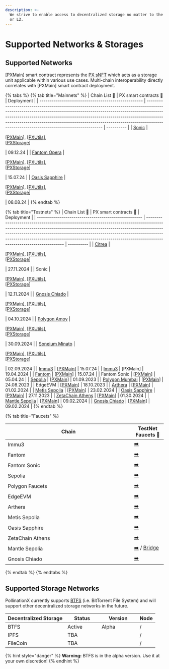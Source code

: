 ```yaml
---
description: >-
  We strive to enable access to decentralized storage no matter to the native L1
  or L2.
---
```


# Supported Networks & Storages

## Supported Networks

\[PXMain] smart contract represents the [PX sNFT](px-storage-nft.md) which acts as a storage unit applicable within various use cases. Multi-chain interoperability directly correlates with \[PXMain] smart contract deployment.&#x20;

{% tabs %}
{% tab title="Mainnets" %}
| Chain List 🔗                                       | PX smart contracts 🔗                                                                                                                                                                                                                                                                                                                                                            | Deployment |
| --------------------------------------------------- | -------------------------------------------------------------------------------------------------------------------------------------------------------------------------------------------------------------------------------------------------------------------------------------------------------------------------------------------------------------------------------- | ---------- |
| [Sonic](https://chainlist.org/chain/146)            | <p>[<a href="https://explorer.soniclabs.com/address/0x1142b080a5493695e3E35c9C4269f6C06B5CE0F4">PXMain</a>], [<a href="https://explorer.soniclabs.com/address/0xd0466eB975dE9CDfd790Db14f143f4aAAFd67cF2">PXUtils</a>], <br>[<a href="https://explorer.soniclabs.com/address/0xe6CD5C37F5687ba0fd44B429E14be2689A2592eA">PXStorage</a>]</p>                                      | 09.12.24   |
| [Fantom Opera](https://chainlist.org/chain/250)     | <p>[<a href="https://ftmscan.com/address/0x1142b080a5493695e3E35c9C4269f6C06B5CE0F4">PXMain</a>], [<a href="https://ftmscan.com/address/0xd0466eb975de9cdfd790db14f143f4aaafd67cf2">PXUtils</a>], <br>[<a href="https://ftmscan.com/address/0xe6cd5c37f5687ba0fd44b429e14be2689a2592ea">PXStorage</a>]</p>                                                                       | 15.07.24   |
| [Oasis Sapphire](https://chainlist.org/chain/23294) | <p>[<a href="https://explorer.oasis.io/mainnet/sapphire/address/0x1142b080a5493695e3E35c9C4269f6C06B5CE0F4">PXMain</a>],  [<a href="https://explorer.oasis.io/mainnet/sapphire/address/0xd0466eB975dE9CDfd790Db14f143f4aAAFd67cF2">PXUtils</a>], <br>[<a href="https://explorer.oasis.io/mainnet/sapphire/address/0xe6CD5C37F5687ba0fd44B429E14be2689A2592eA">PXStorage</a>]</p> | 08.08.24   |
{% endtab %}

{% tab title="Testnets" %}
| Chain List 🔗                                        | PX smart contracts 🔗                                                                                                                                                                                                                                                                                                                                         | Deployment |
| ---------------------------------------------------- | ------------------------------------------------------------------------------------------------------------------------------------------------------------------------------------------------------------------------------------------------------------------------------------------------------------------------------------------------------------- | ---------- |
| [Citrea](https://chainlist.org/chain/5115)           | <p>[<a href="https://explorer.testnet.citrea.xyz/address/0x062a44f6aa66fDa906379cD2baF7f84E847e35A5">PXMain</a>], [<a href="https://explorer.testnet.citrea.xyz/address/0x0ce9ec7aA5Ac741f65012bB0561Fb251C09343B3">PXUtils</a>], <br>[<a href="https://explorer.testnet.citrea.xyz/address/0x787478308f7f5bCd3980391430b45c54e60223c5">PXStorage</a>]</p>    | 27.11.2024 |
| Sonic                                                | <p>[<a href="https://testnet.soniclabs.com/address/0x2901156559b86eb85be6cea64420e629ccfc9f7b">PXMain</a>], [<a href="https://testnet.soniclabs.com/address/0x6de689b4a0863a2748a5fc1285b2ceace907437e">PXUtils</a>], <br>[<a href="https://testnet.soniclabs.com/address/0x1a827cfc59c935bbef393af0b680fecb2b6fa18c">PXStorage</a>]</p>                      | 12.11.2024 |
| [Gnosis Chiado](https://chainlist.org/chain/10200)   | <p>[<a href="https://gnosis-chiado.blockscout.com/address/0x59827DCC32a45DC25F99008e4EE8b46908915BCC">PXMain</a>], [<a href="https://gnosis-chiado.blockscout.com/address/0xf584C0E3980265C967cEbFF7422543ae05810fb8">PXUtils</a>], <br>[<a href="https://gnosis-chiado.blockscout.com/address/0x487d911818DEAc27ceF25091084638A5c404A50f">PXStorage</a>]</p> | 04.10.2024 |
| [Polygon Amoy](https://chainlist.org/chain/80002)    | <p>[<a href="https://amoy.polygonscan.com/address/0x1142b080a5493695e3E35c9C4269f6C06B5CE0F4">PXMain</a>], [<a href="https://amoy.polygonscan.com/address/0xd0466eB975dE9CDfd790Db14f143f4aAAFd67cF2">PXUtils</a>], <br>[<a href="https://amoy.polygonscan.com/address/0xe6cd5c37f5687ba0fd44b429e14be2689a2592ea">PXStorage</a>]</p>                         | 30.09.2024 |
| [Soneium Minato](https://chainlist.org/chain/1946)   | <p>[<a href="https://explorer-testnet.soneium.org/address/0x1142b080a5493695e3E35c9C4269f6C06B5CE0F4">PXMain</a>], [<a href="https://explorer-testnet.soneium.org/address/0xd0466eB975dE9CDfd790Db14f143f4aAAFd67cF2">PXUtils</a>], <br>[<a href="https://explorer-testnet.soneium.org/address/0xe6CD5C37F5687ba0fd44B429E14be2689A2592eA">PXStorage</a>]</p> | 02.09.2024 |
| [Immu3](https://chainlist.org/chain/3100)            | \[[PXMain](https://evmexplorer.tanssi-chains.network/address/0x3e4760aC84f99ED1CB505fe0973b54d6E77B3C99?rpcUrl=https%3A%2F%2Ffraa-flashbox-2800-rpc.a.stagenet.tanssi.network)]                                                                                                                                                                               | 15.07.24   |
| [Immu3](https://chainlist.org/chain/3100)            | \[PXMain]                                                                                                                                                                                                                                                                                                                                                     | 19.04.2024 |
| [Fantom](https://chainlist.org/chain/4002)           | \[[PXMain](https://testnet.ftmscan.com/address/0xCFa778071BAd55BA6c893B3Fa5683F2231d3464F)]                                                                                                                                                                                                                                                                   | 15.07.24   |
| Fantom Sonic                                         | \[[PXMain](https://public-sonic.fantom.network/address/0xF416eC122f61B933207915946B00364674eB3134)]                                                                                                                                                                                                                                                           | 05.04.24   |
| [Sepolia](https://chainlist.org/chain/11155111)      | \[[PXMain](https://sepolia.etherscan.io/address/0xd0466eb975de9cdfd790db14f143f4aaafd67cf2)]                                                                                                                                                                                                                                                                  | 01.09.2023 |
| [Polygon Mumbai](https://chainlist.org/chain/80001)  | \[[PXMain](https://mumbai.polygonscan.com/address/0x327d9765b9979a5bdae587971ff9c5d94596385b)]                                                                                                                                                                                                                                                                | 24.08.2023 |
| EdgeEVM                                              | \[[PXMain](https://testnet.edgscan.live/address/0xd0466eB975dE9CDfd790Db14f143f4aAAFd67cF2)]                                                                                                                                                                                                                                                                  | 18.10.2023 |
| [Arthera](https://chainlist.org/chain/10243)         | \[[PXMain](https://explorer-test.arthera.net/address/0x3F399f029BDCc695CfC8bab174938EdEaB84E546)]                                                                                                                                                                                                                                                             | 01.02.2024 |
| [Metis Sepolia](https://chainlist.org/chain/59902)   | \[[PXMain](https://sepolia.explorer.metisdevops.link/address/0xd0466eB975dE9CDfd790Db14f143f4aAAFd67cF2)]                                                                                                                                                                                                                                                     | 23.02.2024 |
| [Oasis Sapphire](https://chainlist.org/chain/23295)  | \[[PXMain](https://testnet.explorer.sapphire.oasis.dev/address/0xd0466eB975dE9CDfd790Db14f143f4aAAFd67cF2)]                                                                                                                                                                                                                                                   | 27.11.2023 |
| [ZetaChain Athens](https://chainlist.org/chain/7001) | \[[PXMain](https://explorer.zetachain.com/address/0xd0466eB975dE9CDfd790Db14f143f4aAAFd67cF2)]                                                                                                                                                                                                                                                                | 01.30.2024 |
| [Mantle Sepolia](https://chainlist.org/chain/5003)   | \[[PXMain](https://explorer.sepolia.mantle.xyz/address/0xd0466eB975dE9CDfd790Db14f143f4aAAFd67cF2)]                                                                                                                                                                                                                                                           | 09.02.2024 |
| [Gnosis Chiado](https://chainlist.org/chain/10200)   | \[[PXMain](https://gnosis-chiado.blockscout.com/address/0xd0466eB975dE9CDfd790Db14f143f4aAAFd67cF2)]                                                                                                                                                                                                                                                          | 09.02.2024 |
{% endtab %}

{% tab title="Faucets" %}
<table><thead><tr><th width="386">Chain</th><th>TestNet Faucets 🔗</th></tr></thead><tbody><tr><td>Immu3</td><td><a href="https://immu3-faucet.vercel.app/">➡️</a></td></tr><tr><td>Fantom</td><td><a href="https://faucet.fantom.network/">➡️</a></td></tr><tr><td>Fantom Sonic</td><td><a href="https://public-sonic.fantom.network/account">➡️</a></td></tr><tr><td>Sepolia</td><td><a href="https://sepolia-faucet.pk910.de/">➡️</a></td></tr><tr><td>Polygon Faucets</td><td><a href="https://faucet.polygon.technology/">➡️</a></td></tr><tr><td>EdgeEVM</td><td><a href="https://beresheet-evm-faucet.vercel.app/">➡️</a></td></tr><tr><td>Arthera</td><td><a href="https://faucet2.arthera.net/">➡️</a></td></tr><tr><td>Metis Sepolia</td><td><a href="https://sepolia.faucet.metisdevops.link/">➡️</a></td></tr><tr><td>Oasis Sapphire</td><td><a href="https://faucet.testnet.oasis.dev/">➡️</a></td></tr><tr><td>ZetaChain Athens</td><td><a href="https://www.covalenthq.com/faucet/#form">➡️</a></td></tr><tr><td>Mantle Sepolia</td><td><a href="https://faucet.sepolia.mantle.xyz/">➡️</a> / <a href="https://bridge.sepolia.mantle.xyz/">Bridge</a></td></tr><tr><td>Gnosis Chiado</td><td><a href="https://faucet.chiadochain.net/">➡️</a></td></tr></tbody></table>
{% endtab %}
{% endtabs %}

## Supported Storage Networks

PollinationX currently supports [BTFS](https://www.btfs.io/) (i.e. BitTorrent File System) and will support other decentralized storage networks in the future.&#x20;

<table><thead><tr><th>Decentralized Storage</th><th width="92.33333333333331">Status</th><th width="105">Version</th><th>Node</th></tr></thead><tbody><tr><td>BTFS</td><td>Active</td><td>Alpha</td><td>/</td></tr><tr><td>IPFS</td><td>TBA</td><td></td><td>/</td></tr><tr><td>FileCoin</td><td>TBA</td><td></td><td>/</td></tr></tbody></table>

{% hint style="danger" %}
**Warning:** BTFS is in the alpha version. Use it at your own discretion!
{% endhint %}
